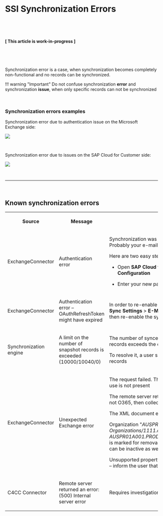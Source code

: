 # SSI Synchronization Errors

&nbsp;

&nbsp;

**[ This article is work-in-progress ]**

&nbsp;

&nbsp;

Synchronization error is a case, when synchronization becomes completely non-functional and no records can be synchronized.

!!! warning "Important"
    Do not confuse synchronization **error** and synchronization **issue**, when only specific records can not be synchronized

&nbsp;

### Synchronization errors examples

Synchronization error due to authentication issue on the Microsoft Exchange side:

<p>
<img src= "..\..\assets\images\sync-errors\1.png">
</p>

&nbsp;

Synchronization error due to issues on the SAP Cloud for Customer side:

<p>
<img src= "..\..\assets\images\sync-errors\2.png">
</p>

&nbsp;

* * *

&nbsp;

## Known synchronization errors

<table data-layout="default">
    <tbody>
        <tr>
            <th>
                <p>Source</p>
            </th>
            <th>
                <p>Message</p>
            </th>
            <th>
                <p>Solution</p>
            </th>
        </tr>
        <tr>
            <td>
                <p>ExchangeConnector</p>
            </td>
            <td>
                <p>Authentication error</p>
            </td>
            <td>
                <p>Synchronization was disabled due to restricted access to your mailbox.<br />Probably your e-mail password was changed</p>
                <p>Here are two easy steps to make it work again:</p>
                <ul>
                    <li>
                        <p>Open <strong>SAP Cloud for Customer</strong> &gt; <strong>E-Mail Integration</strong> &gt; <strong>Sync Settings</strong> &gt; <strong>E-Mail Configuration</strong></p>
                    </li>
                    <li>
                        <p>Enter your new password and click the <strong>Save </strong>button</p>
                    </li>
                </ul>
            </td>
        </tr>
        <tr>
            <td>
                <p>ExchangeConnector</p>
            </td>
            <td>
                <p>Authentication error &ndash; OAuthRefreshToken might have expired</p>
            </td>
            <td>
                <p>In order to re-enable the synchronization, go to <strong>SAP Cloud for Customer</strong> &gt; <strong>E-Mail Integration</strong> &gt; <strong>Sync Settings</strong> &gt; <strong>E-Mail Configuration</strong> and update your Exchange authorization settings, and then re-enable the synchronization on the main page</p>
            </td>
        </tr>
        <tr>
            <td>
                <p>Synchronization engine</p>
            </td>
            <td>
                <p>A limit on the number of snapshot records is exceeded (10000/10040/0)</p>
            </td>
            <td>
                <p>The number of synced records exceeded the allowed limit. If the total amount of synchronized records exceeds the default 10000 records, the user may receive a such error message</p>
                <p>To resolve it, a user should adjust synchronization filters to reduce the number of synchronized records</p>
            </td>
        </tr>
        <tr>
            <td>
                <p>ExchangeConnector</p>
            </td>
            <td>
                <p>Unexpected Exchange error</p>
            </td>
            <td>
                <p>The request failed. The remote server returned an error: (404) Not Found &ndash; EWS URL &ndash; incorrect; use is not present</p>
                <p>The remote server returned an error: (403) &ndash; (additional investigation is needed) in case if it is not O365, then collect more information by <a href="https://testconnectivity.microsoft.com/">https://testconnectivity.microsoft.com</a></p>
                <p>The XML document ended unexpectedly &ndash; additional investigation is needed</p>
                <p>Organization &quot;<em>AUSPR01A001.PROD.OUTLOOK.COM/Microsoft Exchange Hosted Organizations/1111.onmicrosoft.com - AUSPR01A001.PROD.OUTLOOK.COM/ConfigurationUnits/1111.onmicrosoft.com/Configuration</em>&quot; is marked for removal &ndash; inform the customer about Microsoft disabling users Org, yet user e-mail can be inactive as well</p>
                <p>Unsupported property field URI type &ndash; check &quot;Server: Kerio Connect 9.0.3&quot; in the Exch datadump &ndash; inform the user that our product does not compatible with &quot;Kerio Connect&quot;</p>
            </td>
        </tr>
        <tr>
            <td>
                <p>C4CC Connector</p>
            </td>
            <td>
                <p>Remote server returned an error: (500) Internal server error</p>
            </td>
            <td>
                <p>Requires investigation on the SAP Cloud for Customer side</p>
            </td>
        </tr>
    </tbody>
</table>

<!-- Need to check the table: C4CC, ExchangeConnector, errors, etc.-->


&nbsp;

&nbsp;


